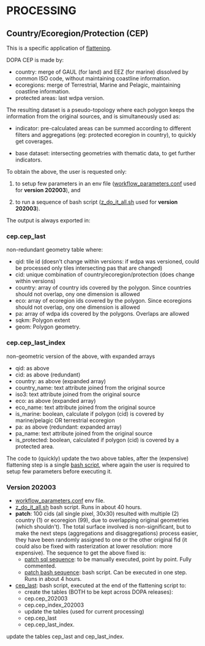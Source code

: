 # PROCESSING

## Country/Ecoregion/Protection (CEP)

This is a specific application of [flattening](../../flattening/).

DOPA CEP is made by:

+  country: merge of GAUL (for land) and EEZ (for marine) dissolved by common ISO code, without maintaining coastline information.
+  ecoregions: merge of Terrestrial, Marine and Pelagic, maintaining coastline information.
+  protected areas: last wdpa version.

The resulting dataset is a pseudo-topology where each polygon keeps the information from the original sources, and is simultaneously used as:

+  indicator: pre-calculated areas can be summed according to different filters and aggregations (eg: protected ecoregion in country), to quickly get coverages.

+  base dataset: intersecting geometries with thematic data, to get further indicators.

To obtain the above, the user is requested only:

1.  to setup few parameters in an env file ([workflow_parameters.conf](./202003_workflow_parameters.conf) used for **version 202003**), and

2.  to run a sequence of bash script ([z_do_it_all.sh](./202003_z_do_it_all.sh) used for **version 202003**).

The output is always exported in:

### cep.cep_last
non-redundant geometry table where:
+  qid: tile id (doesn't change within versions: if wdpa was versioned, could be processed only tiles intersecting pas that are changed)
+  cid: unique combination of country/ecoregion/protection (does change within versions)
+  country: array of country ids covered by the polygon. Since countries should not overlap, ony one dimension is allowed 
+  eco: array of ecoregion ids covered by the polygon. Since ecoregions should not overlap, ony one dimension is allowed
+  pa: array of wdpa ids covered by the polygons. Overlaps are allowed
+  sqkm: Polygon extent
+  geom: Polygon geometry. 

### cep.cep_last_index
non-geometric version of the above, with expanded arrays
+  qid: as above
+  cid: as above (redundant)
+  country: as above (expanded array)
+  country_name: text attribute joined from the original source
+  iso3: text attribute joined from the original source
+  eco: as above (expanded array)
+  eco_name: text attribute joined from the original source
+  is_marine: boolean, calculate if polygon (cid) is covered by marine/pelagic OR terrestrial ecoregion 
+  pa: as above (redundant: expanded array)
+  pa_name: text attribute joined from the original source
+  is_protected: boolean, calculated if polygon (cid) is covered by a protected area.

The code to (quickly) update the two above tables, after the (expensive) flattening step is a single [bash script](./cep.sh), where again the user is required to setup few parameters before executing it.


### Version 202003

+  [workflow_parameters.conf](./202003_workflow_parameters.conf) env file.
+  [z_do_it_all.sh](./202003_z_do_it_all.sh) bash script. Runs in about 40 hours.
+  **patch**: 100 cids (all single pixel, 30x30) resulted with multiple (2) country (1) or ecoregion (99), due to overlapping original geometries (which shouldn't). The total surface involved is non-significant, but to make the next steps (aggregations and disaggregations) process easier, they have been randomly assigned to one or the other original fid (it could also be fixed with rasterization at lower resolution: more expensive). The sequence to get the above fixed is:
    +  [patch sql sequence](./202003_fix_cep_overlaps.sql): to be manually executed, point by point. Fully commented.
    +  [patch bash sequence](./202003_fix_cep_overlaps.sh): bash script. Can be executed in one step. Runs in about 4 hours.
+  [cep_last](./cep.sh): bash script, executed at the end of the flattening script to:
    +  create the tables (BOTH to be kept across DOPA releases):
      +  cep.cep_202003 
      +  cep.cep_index_202003
    +  update the tables (used for current processing)  
      +  cep.cep_last
      +  cep.cep_last_index.

 update the tables cep_last and cep_last_index.

